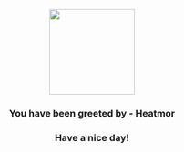 <p align="center">
            <img src="https://raw.githubusercontent.com/PokeAPI/sprites/master/sprites/pokemon/631.png" width="150" height="150">
          </p>
          <h3 align="center">You have been greeted by - <b>Heatmor</b></h3>
          <h3 align="center">Have a nice day!</h3>
        